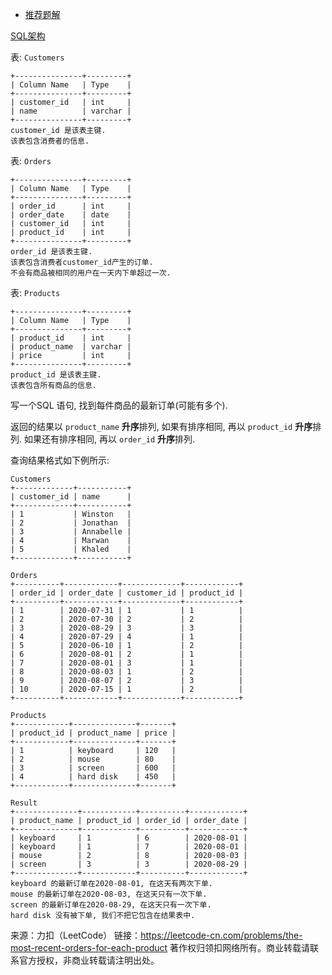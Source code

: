 * [推荐题解](https://leetcode-cn.com/problems/the-most-recent-orders-for-each-product/solution/xian-zhao-zui-chan-pin-de-zui-da-ri-qi-zai-joinwhe/)

[SQL架构](https://github.com/Zhenghao-Liu/LeetCode_problem-and-solution/blob/master/1549.没见过商品的最新订单/PROBLEM.sql)

表: ```Customers```
```
+---------------+---------+
| Column Name   | Type    |
+---------------+---------+
| customer_id   | int     |
| name          | varchar |
+---------------+---------+
customer_id 是该表主键.
该表包含消费者的信息.
```

表: ```Orders```
```
+---------------+---------+
| Column Name   | Type    |
+---------------+---------+
| order_id      | int     |
| order_date    | date    |
| customer_id   | int     |
| product_id    | int     |
+---------------+---------+
order_id 是该表主键.
该表包含消费者customer_id产生的订单.
不会有商品被相同的用户在一天内下单超过一次.
```

表: ```Products```
```
+---------------+---------+
| Column Name   | Type    |
+---------------+---------+
| product_id    | int     |
| product_name  | varchar |
| price         | int     |
+---------------+---------+
product_id 是该表主键.
该表包含所有商品的信息.
```

写一个SQL 语句, 找到每件商品的最新订单(可能有多个).

返回的结果以 ```product_name``` **升序**排列, 如果有排序相同, 再以 ```product_id``` **升序**排列. 如果还有排序相同, 再以 ```order_id``` **升序**排列.

查询结果格式如下例所示:
```
Customers
+-------------+-----------+
| customer_id | name      |
+-------------+-----------+
| 1           | Winston   |
| 2           | Jonathan  |
| 3           | Annabelle |
| 4           | Marwan    |
| 5           | Khaled    |
+-------------+-----------+

Orders
+----------+------------+-------------+------------+
| order_id | order_date | customer_id | product_id |
+----------+------------+-------------+------------+
| 1        | 2020-07-31 | 1           | 1          |
| 2        | 2020-07-30 | 2           | 2          |
| 3        | 2020-08-29 | 3           | 3          |
| 4        | 2020-07-29 | 4           | 1          |
| 5        | 2020-06-10 | 1           | 2          |
| 6        | 2020-08-01 | 2           | 1          |
| 7        | 2020-08-01 | 3           | 1          |
| 8        | 2020-08-03 | 1           | 2          |
| 9        | 2020-08-07 | 2           | 3          |
| 10       | 2020-07-15 | 1           | 2          |
+----------+------------+-------------+------------+

Products
+------------+--------------+-------+
| product_id | product_name | price |
+------------+--------------+-------+
| 1          | keyboard     | 120   |
| 2          | mouse        | 80    |
| 3          | screen       | 600   |
| 4          | hard disk    | 450   |
+------------+--------------+-------+

Result
+--------------+------------+----------+------------+
| product_name | product_id | order_id | order_date |
+--------------+------------+----------+------------+
| keyboard     | 1          | 6        | 2020-08-01 |
| keyboard     | 1          | 7        | 2020-08-01 |
| mouse        | 2          | 8        | 2020-08-03 |
| screen       | 3          | 3        | 2020-08-29 |
+--------------+------------+----------+------------+
keyboard 的最新订单在2020-08-01, 在这天有两次下单.
mouse 的最新订单在2020-08-03, 在这天只有一次下单.
screen 的最新订单在2020-08-29, 在这天只有一次下单.
hard disk 没有被下单, 我们不把它包含在结果表中.
```

来源：力扣（LeetCode）
链接：https://leetcode-cn.com/problems/the-most-recent-orders-for-each-product
著作权归领扣网络所有。商业转载请联系官方授权，非商业转载请注明出处。
